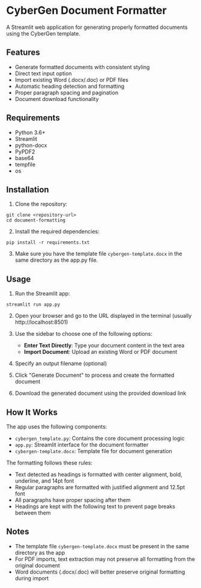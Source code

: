 # CyberGen Document Formatter

A Streamlit web application for generating properly formatted documents using the CyberGen template.

## Features

- Generate formatted documents with consistent styling
- Direct text input option
- Import existing Word (.docx/.doc) or PDF files
- Automatic heading detection and formatting
- Proper paragraph spacing and pagination
- Document download functionality

## Requirements

- Python 3.6+
- Streamlit
- python-docx
- PyPDF2
- base64
- tempfile
- os

## Installation

1. Clone the repository:
```
git clone <repository-url>
cd document-formatting
```

2. Install the required dependencies:
```
pip install -r requirements.txt
```

3. Make sure you have the template file `cybergen-template.docx` in the same directory as the app.py file.

## Usage

1. Run the Streamlit app:
```
streamlit run app.py
```

2. Open your browser and go to the URL displayed in the terminal (usually http://localhost:8501)

3. Use the sidebar to choose one of the following options:
   - **Enter Text Directly**: Type your document content in the text area
   - **Import Document**: Upload an existing Word or PDF document

4. Specify an output filename (optional)

5. Click "Generate Document" to process and create the formatted document

6. Download the generated document using the provided download link

## How It Works

The app uses the following components:

- `cybergen_template.py`: Contains the core document processing logic
- `app.py`: Streamlit interface for the document formatter
- `cybergen-template.docx`: Template file for document generation

The formatting follows these rules:
- Text detected as headings is formatted with center alignment, bold, underline, and 14pt font
- Regular paragraphs are formatted with justified alignment and 12.5pt font
- All paragraphs have proper spacing after them
- Headings are kept with the following text to prevent page breaks between them

## Notes

- The template file `cybergen-template.docx` must be present in the same directory as the app
- For PDF imports, text extraction may not preserve all formatting from the original document
- Word documents (.docx/.doc) will better preserve original formatting during import 